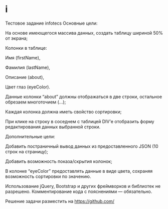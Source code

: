 # i
Тестовое задание infotecs
Основные цели:  

На основе имеющегося массива данных, создать таблицу шириной 50% от экрана; 

Колонки в таблице:  

Имя (firstName),  

Фамилия (lastName),  

Описание (about), 

Цвет глаз (eyeColor). 

Данные колонки “about” должны отображаться в две строки, остальное обрезаем многоточием (...); 

Каждая колонка должна иметь свойство сортировки; 

При клике на строку в соседнем с таблицей DIV’е отобразить форму редактирования данных выбранной строки. 

 

Дополнительные цели: 

Добавить постраничный вывод данных из предоставленного JSON (10 строк на страницу); 

Добавить возможность показа/скрытия колонок; 

В колонке “eyeColor” предоставлять данные в виде цвета, сохраняя возможность сортировки по значению. 

 

Использование jQuery, Bootstrap и других фреймворков и библиотек не разрешено. Комментирование кода с пояснениями — обязательно. 

Решение задачи разместить на https://github.com/ 

